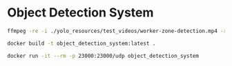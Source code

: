 # Object Detection System

```sh
ffmpeg -re -i ./yolo_resources/test_videos/worker-zone-detection.mp4 -r 30 -vcodec mpeg4 -f mpegts udp://127.0.0.1:23000
```

```sh
docker build -t object_detection_system:latest .
```

```sh
docker run -it --rm -p 23000:23000/udp object_detection_system
```
